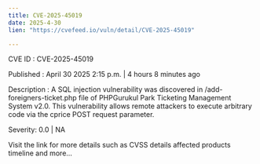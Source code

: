 ```yaml
---
title: CVE-2025-45019
date: 2025-4-30
lien: "https://cvefeed.io/vuln/detail/CVE-2025-45019"

---
```


CVE ID : CVE-2025-45019

Published :  April 30
2025
2:15 p.m. | 4 hours
8 minutes ago

Description : A SQL injection vulnerability was discovered in /add-foreigners-ticket.php file of PHPGurukul Park Ticketing Management System v2.0. This vulnerability allows remote attackers to execute arbitrary code via the cprice POST request parameter.

Severity: 0.0 | NA

Visit the link for more details
such as CVSS details
affected products
timeline
and more...
